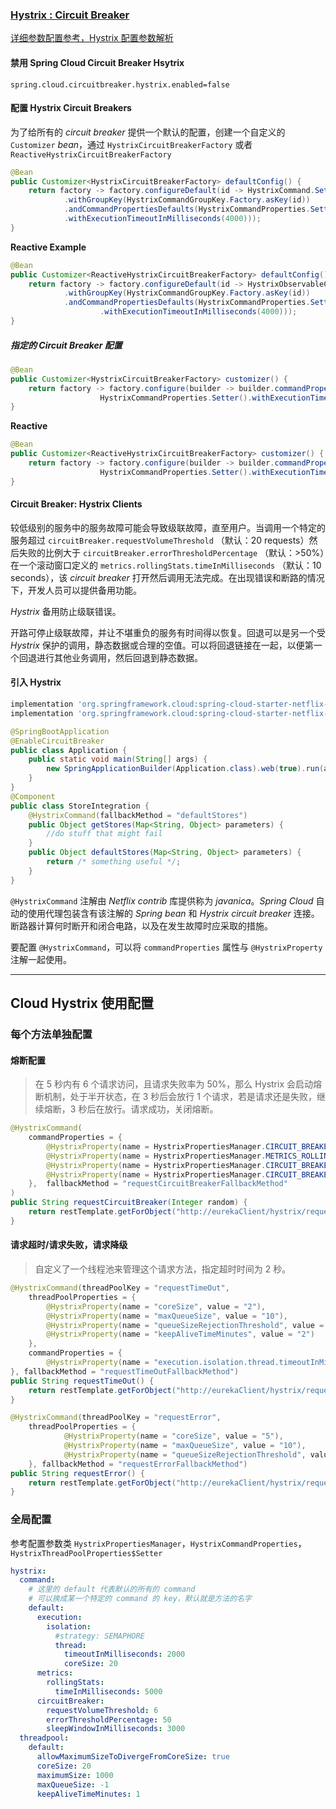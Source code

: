 ### [Hystrix : Circuit Breaker](https://docs.spring.io/spring-cloud-netflix/docs/2.2.5.RELEASE/reference/html/#circuit-breaker-spring-cloud-circuit-breaker-with-hystrix)

[详细参数配置参考，Hystrix 配置参数解析](https://zhenbianshu.github.io/2018/09/hystrix_configuration_analysis.html)

#### 禁用 Spring Cloud Circuit Breaker Hsytrix

```properties
spring.cloud.circuitbreaker.hystrix.enabled=false
```

#### 配置 Hystrix Circuit Breakers

为了给所有的 *circuit breaker* 提供一个默认的配置，创建一个自定义的 `Customizer` *bean*，通过 `HystrixCircuitBreakerFactory` 或者 `ReactiveHystrixCircuitBreakerFactory`

```java
@Bean
public Customizer<HystrixCircuitBreakerFactory> defaultConfig() {
    return factory -> factory.configureDefault(id -> HystrixCommand.Setter
            .withGroupKey(HystrixCommandGroupKey.Factory.asKey(id))
            .andCommandPropertiesDefaults(HystrixCommandProperties.Setter()
            .withExecutionTimeoutInMilliseconds(4000)));
}
```

**Reactive Example**

```java
@Bean
public Customizer<ReactiveHystrixCircuitBreakerFactory> defaultConfig() {
    return factory -> factory.configureDefault(id -> HystrixObservableCommand.Setter
            .withGroupKey(HystrixCommandGroupKey.Factory.asKey(id))
            .andCommandPropertiesDefaults(HystrixCommandProperties.Setter()
                    .withExecutionTimeoutInMilliseconds(4000)));
}
```

##### 指定的 Circuit Breaker 配置

```java
@Bean
public Customizer<HystrixCircuitBreakerFactory> customizer() {
    return factory -> factory.configure(builder -> builder.commandProperties(
                    HystrixCommandProperties.Setter().withExecutionTimeoutInMilliseconds(2000)), "foo", "bar");
}
```

**Reactive**

```java
@Bean
public Customizer<ReactiveHystrixCircuitBreakerFactory> customizer() {
    return factory -> factory.configure(builder -> builder.commandProperties(
                    HystrixCommandProperties.Setter().withExecutionTimeoutInMilliseconds(2000)), "foo", "bar");
}
```

#### Circuit Breaker: Hystrix Clients

较低级别的服务中的服务故障可能会导致级联故障，直至用户。当调用一个特定的服务超过 `circuitBreaker.requestVolumeThreshold` （默认：20 requests）然后失败的比例大于 `circuitBreaker.errorThresholdPercentage` （默认：>50%）在一个滚动窗口定义的 `metrics.rollingStats.timeInMilliseconds` （默认：10 seconds），该 *circuit breaker* 打开然后调用无法完成。在出现错误和断路的情况下，开发人员可以提供备用功能。

*Hystrix* 备用防止级联错误。

开路可停止级联故障，并让不堪重负的服务有时间得以恢复。回退可以是另一个受 *Hystrix* 保护的调用，静态数据或合理的空值。可以将回退链接在一起，以便第一个回退进行其他业务调用，然后回退到静态数据。

#### 引入 Hystrix

```groovy
implementation 'org.springframework.cloud:spring-cloud-starter-netflix-hystrix'
implementation 'org.springframework.cloud:spring-cloud-starter-netflix-hystrix-dashboard'
```

```java
@SpringBootApplication
@EnableCircuitBreaker
public class Application {
    public static void main(String[] args) {
        new SpringApplicationBuilder(Application.class).web(true).run(args);
    }
}
@Component
public class StoreIntegration {
    @HystrixCommand(fallbackMethod = "defaultStores")
    public Object getStores(Map<String, Object> parameters) {
        //do stuff that might fail
    }
    public Object defaultStores(Map<String, Object> parameters) {
        return /* something useful */;
    }
}
```

`@HystrixCommand` 注解由 *Netflix contrib* 库提供称为 *javanica*。*Spring Cloud* 自动的使用代理包装含有该注解的 *Spring bean* 和 *Hystrix circuit breaker* 连接。断路器计算何时断开和闭合电路，以及在发生故障时应采取的措施。

要配置 `@HystrixCommand`，可以将 `commandProperties` 属性与 `@HystrixProperty` 注解一起使用。

---

## Cloud Hystrix 使用配置

### 每个方法单独配置

#### 熔断配置

> 在 5 秒内有 6 个请求访问，且请求失败率为 50%，那么 Hystrix 会启动熔断机制，处于半开状态，在 3 秒后会放行 1 个请求，若是请求还是失败，继续熔断，3 秒后在放行。请求成功，关闭熔断。

```java
@HystrixCommand(
    commandProperties = {
        @HystrixProperty(name = HystrixPropertiesManager.CIRCUIT_BREAKER_REQUEST_VOLUME_THRESHOLD, value = "6"),
        @HystrixProperty(name = HystrixPropertiesManager.METRICS_ROLLING_STATS_TIME_IN_MILLISECONDS, value = "5000"),
        @HystrixProperty(name = HystrixPropertiesManager.CIRCUIT_BREAKER_ERROR_THRESHOLD_PERCENTAGE, value = "50"),
        @HystrixProperty(name = HystrixPropertiesManager.CIRCUIT_BREAKER_SLEEP_WINDOW_IN_MILLISECONDS, value = "3000")
    },  fallbackMethod = "requestCircuitBreakerFallbackMethod"
)
public String requestCircuitBreaker(Integer random) {
    return restTemplate.getForObject("http://eurekaClient/hystrix/requestCircuitBreaker/{random}", String.class, random);
}
```

#### 请求超时/请求失败，请求降级

> 自定义了一个线程池来管理这个请求方法，指定超时时间为 2 秒。

```java
@HystrixCommand(threadPoolKey = "requestTimeOut",
    threadPoolProperties = {
        @HystrixProperty(name = "coreSize", value = "2"),
        @HystrixProperty(name = "maxQueueSize", value = "10"),
        @HystrixProperty(name = "queueSizeRejectionThreshold", value = "10"),
        @HystrixProperty(name = "keepAliveTimeMinutes", value = "2")
    },
    commandProperties = {
        @HystrixProperty(name = "execution.isolation.thread.timeoutInMilliseconds", value = "2000")
}, fallbackMethod = "requestTimeOutFallbackMethod")
public String requestTimeOut() {
    return restTemplate.getForObject("http://eurekaClient/hystrix/requestTimeOut", String.class);
}

@HystrixCommand(threadPoolKey = "requestError",
    threadPoolProperties = {
            @HystrixProperty(name = "coreSize", value = "5"),
            @HystrixProperty(name = "maxQueueSize", value = "10"),
            @HystrixProperty(name = "queueSizeRejectionThreshold", value = "10")
    }, fallbackMethod = "requestErrorFallbackMethod")
public String requestError() {
    return restTemplate.getForObject("http://eurekaClient/hystrix/requestError", String.class);
}
```

### 全局配置

参考配置参数类 `HystrixPropertiesManager`，`HystrixCommandProperties`，`HystrixThreadPoolProperties$Setter`

```yaml
hystrix:
  command:
    # 这里的 default 代表默认的所有的 command
    # 可以换成某一个特定的 command 的 key，默认就是方法的名字
    default:
      execution:
        isolation:
          #strategy: SEMAPHORE
          thread:
            timeoutInMilliseconds: 2000
            coreSize: 20
      metrics:
        rollingStats:
          timeInMilliseconds: 5000
      circuitBreaker:
        requestVolumeThreshold: 6
        errorThresholdPercentage: 50
        sleepWindowInMilliseconds: 3000
  threadpool:
    default:
      allowMaximumSizeToDivergeFromCoreSize: true
      coreSize: 20
      maximumSize: 1000
      maxQueueSize: -1
      keepAliveTimeMinutes: 1
```

